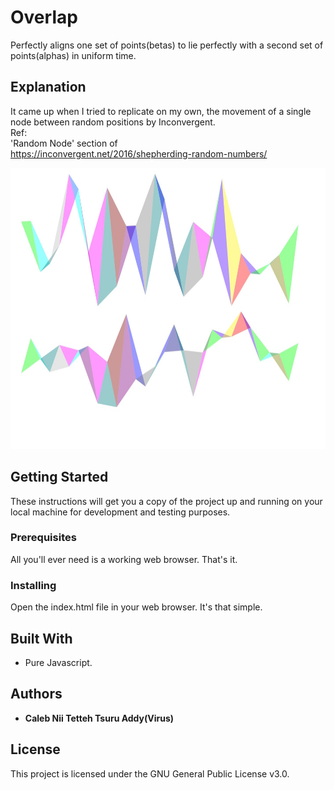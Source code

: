 # Overlap
Perfectly aligns one set of points(betas) to lie perfectly with a second set of points(alphas) in uniform time.  

Explanation
-----------
It came up when I tried to replicate on my own, the movement of a single node between random positions by Inconvergent.<br>
Ref:<br>
'Random Node' section of <br> 
https://inconvergent.net/2016/shepherding-random-numbers/ 

<img width="1345px" height="450px"  src ="img/img.jpg">
 
## Getting Started

These instructions will get you a copy of the project up and running on your local machine for development and testing purposes. 

### Prerequisites

All you'll ever need is a working web browser. That's it.

### Installing
Open the index.html file in your web browser. It's that simple.  
 
## Built With

* Pure Javascript.  

## Authors 

* **Caleb Nii Tetteh Tsuru Addy(Virus)**   
 
## License

This project is licensed under the GNU General Public License v3.0.
